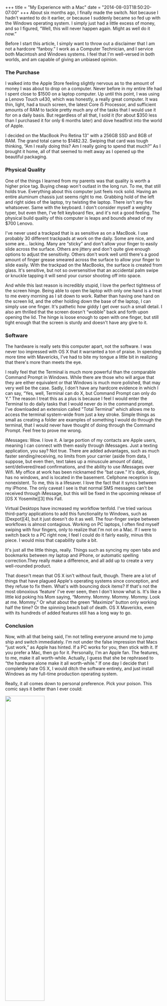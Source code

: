 +++
title = "My Experience with a Mac"
date = "2014-08-03T18:50:20-07:00"
+++
About six months ago, I finally made the switch. Not because I hadn't wanted to do it earlier, or because I suddenly became so fed up with the Windows operating system. I simply just had a little excess of money, and so I figured, &#8220;Well, this will never happen again. Might as well do it now.&#8221;

Before I start this article, I simply want to throw out a disclaimer that I am not a hardcore &#8220;fanboy.&#8221; I work as a Computer Technician, and I service both Macintosh and Windows systems. I feel that I'm well-versed in both worlds, and am capable of giving an unbiased opinion.

### The Purchase

I walked into the Apple Store feeling slightly nervous as to the amount of money I was about to drop on a computer. Never before in my entire life had I spent close to $1500 on a laptop computer. Up until this point, I was using a Lenovo Touch u430, which was honestly, a really great computer. It was thin, light, had a touch screen, the latest Core i5 Processor, and sufficient amounts of RAM to tackle pretty much any of the tasks that I would use it for on a daily basis. But regardless of all that, I sold it (for about $350 less than I purchased it for only 6 months later) and dove headfirst into the world of Apple.

I decided on the MacBook Pro Retina 13&#8243; with a 256GB SSD and 8GB of RAM. The grand total came to $1482.32. Swiping that card was tough thinking, &#8220;Am I really doing this? Am I really going to spend that much?&#8221; As I brought it home, all of that seemed to melt away as I opened up the beautiful packaging.

### Physical Quality

One of the things I learned from my parents was that quality is worth a higher price tag. Buying cheap won't outlast in the long run. To me, that still holds true. Everything about this computer just feels rock solid. Having an entire aluminum chassis just seems right to me. Grabbing hold of the left and right sides of the laptop, try twisting the laptop. There isn't any flex whatsoever. Same with the keyboard. I don't consider myself a weighty typer, but even then, I've felt keyboard flex, and it's not a good feeling. The physical build quality of this computer is leaps and bounds ahead of my $700 Lenovo.

I've never used a trackpad that is as sensitive as on a MacBook. I use probably 30 different trackpads at work on the daily. Some are nice, and some are&#8230; lacking. Many are &#8220;sticky&#8221; and don't allow your finger to easily slide across the surface. Others are jittery and don't quite give enough options to adjust the sensitivity. Others don't work well until there's a good amount of finger grease smeared across the surface to allow your finger to slide easily. With the trackpad on the MacBooks, the surface is created from glass. It's sensitive, but not so oversensitive that an accidental palm swipe or knuckle tapping it will send your cursor shooting off into space.

And while this last reason is incredibly stupid, I love the perfect tightness of the screen hinge. Being able to open the laptop with only one hand is a treat to me every morning as I sit down to work. Rather than having one hand on the screen lid, and the other holding down the base of the laptop, I can simply use one finger. It's pathetic how giddy I get over such a small detail. I also am thrilled that the screen doesn't &#8220;wobble&#8221; back and forth upon opening the lid. The hinge is loose enough to open with one finger, but still tight enough that the screen is sturdy and doesn't have any give to it.

### Software

The hardware is really sets this computer apart, not the software. I was never too impressed with OS X that it warranted a ton of praise. In spending more time with Mavericks, I've had to bite my tongue a little bit in realizing that there's more than meets the eye.

I really feel that the Terminal is much more powerful than the comparable Command Prompt in Windows. While there are those who will argue that they are either equivalent or that Windows is much more polished, that may very well be the case. Sadly, I don't have any hardcore evidence in which I can say, &#8220;Yes, well, Terminal can do X, but Command Prompt can only do Y.&#8221; The reason I treat this as a plus is because I feel I would enter the Terminal to do daily tasks that I would never do in the command prompt. I've downloaded an extension called "Total Terminal" which allows me to access the terminal system-wide from just a key stroke. Simple things as small as creating a folder are examples of something I would do through the terminal, that I would never have thought of doing through the Command Prompt. Feel free to prove me wrong.

iMessages: Wow. I love it. A large portion of my contacts are Apple users, meaning I can connect with them easily through iMessages. Just a texting application, you say? Not true. There are added advantages, such as much faster sending/receiving, no limits from your carrier (aside from data, I suppose, but even then, text takes up a minuscule amount of data), sent/delivered/read confirmations, and the ability to use iMessages over Wifi. My office at work has been nicknamed the &#8220;bat cave.&#8221; It's dark, dingy, has no windows, and is located in the basement. Cellphone reception is nonexistent. To me, this is a lifesaver. I love the fact that it syncs between my iPhone. The only caveat I see is that normal SMS messages can't be received through iMessage, but this will be fixed in the upcoming release of \[OS X Yosemite\]\[3\] this Fall.

Virtual Desktops have increased my workflow tenfold. I've tried various third-party applications to add this functionality to Windows, such as \[Dexpot\]\[4\], but it just doesn't do it as well. The four-finger swipe between workflows is almost contagious. Working on PC laptops, I often find myself swiping with four fingers, only to realize that I'm not on a Mac. If I were to switch back to a PC right now, I feel I could do it fairly easily, minus this piece. I would miss that capability quite a bit.

It's just all the little things, really. Things such as syncing my open tabs and bookmarks between my laptop and iPhone, or automatic spelling correction.They really make a difference, and all add up to create a very well-rounded product.

That doesn't mean that OS X isn't without fault, though. There are a lot of things that have plagued Apple's operating systems since conception, and they refuse to fix them. What's with bouncing dock items? If that's not the most obnoxious &#8216;feature' I've ever seen, then I don't know what is. It's like a little kid poking his Mom saying, &#8220;Mommy. Mommy. Mommy. Mommy. Look at me. Mommy.&#8221; Or what about the green &#8220;Maximize&#8221; button only working half the time? Or the spinning beach ball of death. OS X Mavericks, even with its hundreds of added features still has a long way to go.

### Conclusion

Now, with all that being said, I'm not telling everyone around me to jump ship and switch immediately. I'm not under the false impression that Macs &#8220;just work,&#8221; as Apple has hinted. If a PC works for you, then stick with it. If you prefer a Mac, then go for it. Personally, I'm an Apple fan. The features, to me, make it all worth-while. Actually, I guess that she be rephrased to &#8220;the hardware alone make it all worth-while.&#8221; If one day I decide that I completely hate OS X, I would ditch the software entirely, and just install Windows as my full-time production operating system.

Really, it all comes down to personal preference. Pick your poison. This comic says it better than I ever could:

<img class="aligncenter" style="width: 50%" src="http://imgs.xkcd.com/comics/mac_pc.png" />